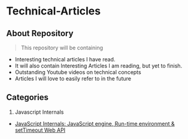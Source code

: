 # Technical-Articles

## About Repository

> This repository will be containing
  - Interesting technical articles I have read.
  - It will also contain Interesting Articles I am reading, but yet to finish.
  - Outstanding Youtube videos on technical concepts
  - Articles I will love to easily refer to in the future

## Categories
1. Javascript Internals
  - [JavaScript Internals: JavaScript engine, Run-time environment & setTimeout Web API](https://blog.bitsrc.io/javascript-internals-javascript-engine-run-time-environment-settimeout-web-api-eeed263b1617)
